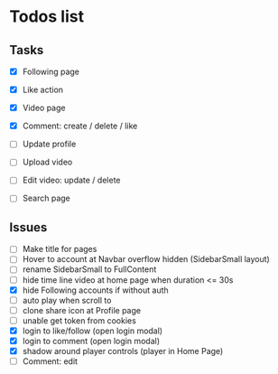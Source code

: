 # Todos list

## Tasks
- [X] Following page
- [X] Like action
- [X] Video page
- [X] Comment: create / delete / like
- [ ] Update profile
- [ ] Upload video
- [ ] Edit video: update / delete
- [ ] Search page


## Issues
- [ ] Make title for pages
- [ ] Hover to account at Navbar overflow hidden (SidebarSmall layout)
- [ ] rename SidebarSmall to FullContent
- [ ] hide time line video at home page when duration <= 30s
- [X] hide Following accounts if without auth
- [ ] auto play when scroll to
- [ ] clone share icon at Profile page
- [ ] unable get token from cookies
- [X] login to like/follow (open login modal)
- [X] login to comment (open login modal)
- [X] shadow around player controls (player in Home Page)
- [ ] Comment: edit
